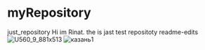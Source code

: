 # myRepository
just_repository
 Hi im Rinat.
 the is jast test repositoty
readme-edits![U560_9_881x513](https://user-images.githubusercontent.com/90833783/133593435-04bcb2fd-d22a-444d-a940-953c6fec8e25.jpeg)
![казань1](https://user-images.githubusercontent.com/90833783/133593686-28f309ba-87cb-464d-9128-2a36e4fa2784.jpg)
